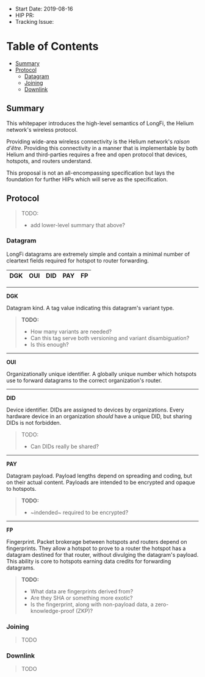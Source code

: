 - Start Date: 2019-08-16
- HIP PR: <!-- leave this empty -->
- Tracking Issue: <!-- leave this empty -->

Table of Contents
=================

* [Summary](#summary)
* [Protocol](#protocol)
  * [Datagram](#datagram)
  * [Joining](#joining)
  * [Downlink](#downlink)

## Summary
[summary]: #summary

This whitepaper introduces the high-level semantics of LongFi, the Helium network's wireless protocol.

Providing wide-area wireless connectivity is the Helium network's _raison d'être_. Providing this connectivity in a manner that is implementable by both Helium and third-parties requires a free and open protocol that devices, hotspots, and routers understand.

This proposal is not an all-encompassing specification but lays the foundation for further HIPs which will serve as the specification.

## Protocol
[protocol]: #protocol

> TODO:
> - add lower-level summary that above?

### Datagram
[datagram]: #datagram

LongFi datagrams are extremely simple and contain a minimal number of cleartext fields required for hotspot to router forwarding.

DGK | OUI | DID | PAY | FP
----|-----|-----|-----|---

---
**DGK**

Datagram kind. A tag value indicating this datagram's variant type.

> **TODO:**
> - How many variants are needed?
> - Can this tag serve both versioning and variant disambiguation?
> - Is this enough?

---
**OUI**

Organizationally unique identifier. A globally unique number which hotspots use to forward datagrams to the correct organization's router.

---
**DID**

Device identifier. DIDs are assigned to devices by organizations. Every hardware device in an organization _should_ have a unique DID, but sharing DIDs is not forbidden.

> TODO:
> - Can DIDs really be shared?

---
**PAY**

Datagram payload. Payload lengths depend on spreading and coding, but on their actual content. Payloads are intended to be encrypted and opaque to hotspots.

> **TODO:**
> - ~indended~ required to be encrypted?

---
**FP**

Fingerprint. Packet brokerage between hotspots and routers depend on fingerprints. They allow a hotspot to prove to a router the hotspot has a datagram destined for that router, without divulging the datagram's payload. This ability is core to hotspots earning data credits for forwarding datagrams.

> **TODO:**
> - What data are fingerprints derived from?
> - Are they SHA or something more exotic?
> - Is the fingerprint, along with non-payload data, a
>   zero-knowledge-proof (ZKP)?

### Joining
[joining]: #joining

> TODO

### Downlink
[downlink]: #downlink

> TODO
